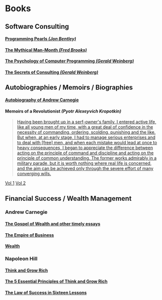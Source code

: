 # Books

## Software Consulting

#### [Programming Pearls _(Jon Bentley)_](https://www.amazon.com/Programming-Pearls-Jon-Bentley/dp/8177588583)

#### [The Mythical Man-Month _(Fred Brooks)_](https://www.amazon.com/Mythical-Man-Month-Software-Engineering-Anniversary/dp/0201835959)

#### [The Psychology of Computer Programming _(Gerald Weinberg)_](https://www.amazon.com/Psychology-Computer-Programming-Silver-Anniversary-ebook/dp/B004R9QACC)

#### [The Secrets of Consulting _(Gerald Weinberg)_](https://www.amazon.com/Secrets-Consulting-Giving-Getting-Successfully/dp/0932633013)


## Autobiographies / Memoirs / Biographies

#### [Autobiography of Andrew Carnegie](https://archive.org/details/autobiographyofa00carn)

#### Memoirs of a Revolutionist _(Pyotr Alexeyvich Kropotkin)_
> [Having been brought up in a serf-owner's family, I entered active life, like all young men of my time, 
  with a great deal of confidence in the necessity of commanding, ordering, scolding, punishing and the like.
  But when, at an early stage, I had to manage serious enterprises and to deal with [free] men, and when each 
  mistake would lead at once to heavy consequences, I began to appreciate the difference between acting on the 
  principle of command and discipline and acting on the principle of common understanding. The former works 
  admirably in a military parade, but it is worth nothing where real life is concerned, and the aim can be 
  achieved only through the severe effort of many converging wills.](https://archive.org/details/memoirsofrevolut01kropuoft/page/250/mode/1up?q=Having+been+brought+up+in+a+serf+owner%E2%80%99s+family)

[Vol 1](https://archive.org/details/memoirsofrevolut01kropuoft/page/n5/mode/1up) 
[Vol 2](https://archive.org/details/memoirsofrevolut02kropuoft/page/n8/mode/1up)


## Financial Success / Wealth Management

### Andrew Carnegie
#### [The Gospel of Wealth and other timely essays](https://archive.org/details/gospelofwealthot00carnuoft)
#### [The Empire of Business](https://archive.org/details/empireofbusiness00carnuoft)
#### [Wealth](https://archive.org/details/8906CarnegieWealth)

### Napoleon Hill
#### [Think and Grow Rich](https://archive.org/details/thinkgrowric00hill)
#### [The 5 Essential Principles of Think and Grow Rich](https://archive.org/details/napoleon-hill-foundation-the-5-essential-principles-of-think-and-grow-rich-the-p/mode/1up)

#### [The Law of Success in Sixteen Lessons](https://archive.org/details/Law_Of_Success_in_16_Lessons)
